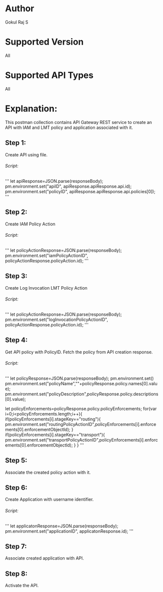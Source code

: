 # Author
Gokul Raj S

# Supported Version
All

# Supported API Types
All

# Explanation:
This postman collection contains API Gateway REST service to create an API with IAM and LMT policy and application associated with it.

## Step 1:
Create API using file.

###### Script:
'''
let apiResponse=JSON.parse(responseBody);
pm.environment.set("apiID", apiResponse.apiResponse.api.id);
pm.environment.set("policyID", apiResponse.apiResponse.api.policies[0]);
'''

## Step 2:
Create IAM Policy Action

###### Script:
'''
let policyActionResponse=JSON.parse(responseBody);
pm.environment.set("iamPolicyActionID", policyActionResponse.policyAction.id);
'''

## Step 3:
Create Log Invocation LMT Policy Action

###### Script:
'''
let policyActionResponse=JSON.parse(responseBody);
pm.environment.set("logInvocationPolicyActionID", policyActionResponse.policyAction.id);
'''

## Step 4:
Get API policy with PolicyID. Fetch the policy from API creation response.

###### Script:
'''
let policyResponse=JSON.parse(responseBody);
pm.environment.set()
pm.environment.set("policyName",""+policyResponse.policy.names[0].value);
pm.environment.set("policyDescription",policyResponse.policy.descriptions[0].value);
    
let policyEnforcements=policyResponse.policy.policyEnforcements;
for(var i=0;i<policyEnforcements.length;i++){
    if(policyEnforcements[i].stageKey=="routing"){
        pm.environment.set("routingPolicyActionID",policyEnforcements[i].enforcements[0].enforcementObjectId);
    }
    if(policyEnforcements[i].stageKey=="transport"){
        pm.environment.set("transportPolicyActionID",policyEnforcements[i].enforcements[0].enforcementObjectId);
    }
}
'''

## Step 5:
Associate the created policy action with it.

## Step 6:
Create Application with username identifier.

###### Script:
'''
let applicatonResponse=JSON.parse(responseBody);
pm.environment.set("applicationID", applicatonResponse.id);
'''

## Step 7:
Associate created application with API.

## Step 8:
Activate the API.
